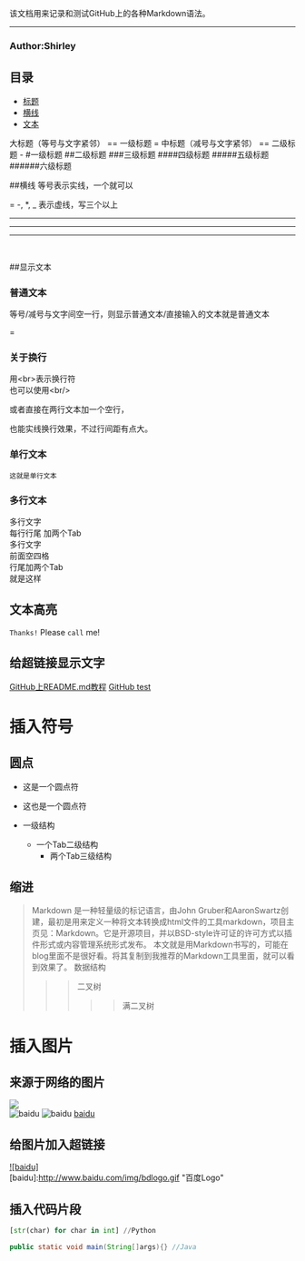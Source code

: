 该文档用来记录和测试GitHub上的各种Markdown语法。
***
###                    Author:Shirley



## <a name="index"/>目录
* [标题](#title)
* [横线](#line)
* [文本](#text)


<a name="title"/>
大标题（等号与文字紧邻） == 一级标题
=
中标题（减号与文字紧邻） == 二级标题
-
#一级标题  
##二级标题  
###三级标题  
####四级标题  
#####五级标题  
######六级标题
<br>

##<a name="line"/>横线
等号表示实线，一个就可以<br>

=
-, *, _ 表示虚线，写三个以上

---
***
___
<br>

##<a name="text"/>显示文本
### 普通文本
等号/减号与文字间空一行，则显示普通文本/直接输入的文本就是普通文本

=
### 关于换行
用\<br>表示换行符<br>
也可以使用\<br/>

或者直接在两行文本加一个空行，

也能实线换行效果，不过行间距有点大。

### 单行文本
    这就是单行文本
    
### 多行文本
多行文字  
每行行尾
加两个Tab       
    多行文字        
    前面空四格      
    行尾加两个Tab       
    就是这样        

## 文本高亮
`Thanks!` Please `call` me!

## 给超链接显示文字
[GitHub上README.md教程](http://blog.csdn.net/kaitiren/article/details/38513715 "悬停显示")
[GitHub test](https://github.com/guodongxiaren/README) 

# 插入符号
## 圆点
* 这是一个圆点符
* 这也是一个圆点符

* 一级结构
  * 一个Tab二级结构
    * 两个Tab三级结构

## 缩进
>Markdown 是一种轻量级的标记语言，由John Gruber和AaronSwartz创建，最初是用来定义一种将文本转换成html文件的工具markdown，项目主页见：Markdown。它是开源项目，并以BSD-style许可证的许可方式以插件形式或内容管理系统形式发布。 本文就是用Markdown书写的，可能在blog里面不是很好看。将其复制到我推荐的Markdown工具里面，就可以看到效果了。
>数据结构  
>>>二叉树  
>>>>>满二叉树

# 插入图片
## 来源于网络的图片
![](http://www.baidu.com/img/bdlogo.gif)  
![baidu](http://www.baidu.com/img/bdlogo.gif) 
![baidu](http://www.baidu.com/img/bdlogo.gif "百度logo") 
[baidu](http://www.baidu.com/img/bdlogo.gif)

## 给图片加入超链接
[![baidu]](http://baidu.com)  
[baidu]:http://www.baidu.com/img/bdlogo.gif "百度Logo" 

## 插入代码片段
```Python
[str(char) for char in int] //Python
```
```Java
public static void main(String[]args){} //Java
```
